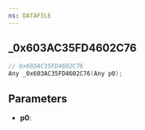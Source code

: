 ```yaml
---
ns: DATAFILE
---
```

## _0x603AC35FD4602C76

```c
// 0x603AC35FD4602C76
Any _0x603AC35FD4602C76(Any p0);
```

## Parameters
* **p0**:
